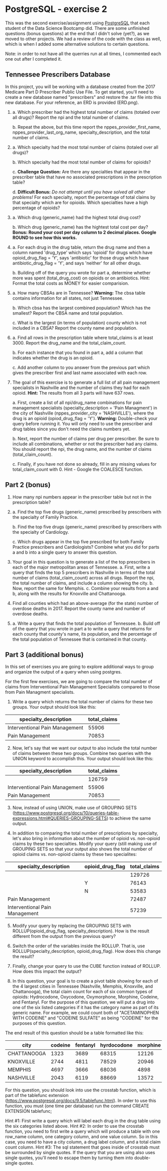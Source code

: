 # PostgreSQL - exercise 2

This was the second exercise/assignment using [PostgreSQL](https://www.postgresql.org) that each student of the Data Science Bootcamp did. There are some unfinished questions (bonus questions) at the end that I didn't solve (yet?), as we moved to other projects. We had a review of the code with the class as well, which is when I added some alternative solutions to certain questions.

Note: in order to not have all the querries run at all times, I commented each one out after I completed it.

## Tennessee Prescribers Database

In this project, you will be working with a database created from the 2017 Medicare Part D Prescriber Public Use File. 
To get started, you'll need to create a new database named "prescribers" and restore the .tar file into this new database.
For your reference, an ERD is provided (ERD.png).

1. 
    a. Which prescriber had the highest total number of claims (totaled over all drugs)? Report the npi and the total number of claims.
    
    b. Repeat the above, but this time report the nppes_provider_first_name, nppes_provider_last_org_name,  specialty_description, and the total number of claims.

2. 
    a. Which specialty had the most total number of claims (totaled over all drugs)?

    b. Which specialty had the most total number of claims for opioids?

    c. **Challenge Question:** Are there any specialties that appear in the prescriber table that have no associated prescriptions in the prescription table?

    d. **Difficult Bonus:** *Do not attempt until you have solved all other problems!* For each specialty, report the percentage of total claims by that specialty which are for opioids. Which specialties have a high percentage of opioids?

3. 
    a. Which drug (generic_name) had the highest total drug cost?

    b. Which drug (generic_name) has the hightest total cost per day? **Bonus: Round your cost per day column to 2 decimal places. Google ROUND to see how this works.**

4. 
    a. For each drug in the drug table, return the drug name and then a column named 'drug_type' which says 'opioid' for drugs which have opioid_drug_flag = 'Y', says 'antibiotic' for those drugs which have antibiotic_drug_flag = 'Y', and says 'neither' for all other drugs.

    b. Building off of the query you wrote for part a, determine whether more was spent (total_drug_cost) on opioids or on antibiotics. Hint: Format the total costs as MONEY for easier comparision.

5. 
    a. How many CBSAs are in Tennessee? **Warning:** The cbsa table contains information for all states, not just Tennessee.

    b. Which cbsa has the largest combined population? Which has the smallest? Report the CBSA name and total population.

    c. What is the largest (in terms of population) county which is not included in a CBSA? Report the county name and population.

6. 
    a. Find all rows in the prescription table where total_claims is at least 3000. Report the drug_name and the total_claim_count.

    b. For each instance that you found in part a, add a column that indicates whether the drug is an opioid.

    c. Add another column to you answer from the previous part which gives the prescriber first and last name associated with each row.

7. The goal of this exercise is to generate a full list of all pain management specialists in Nashville and the number of claims they had for each opioid. **Hint:** The results from all 3 parts will have 637 rows.

    a. First, create a list of all npi/drug_name combinations for pain management specialists (specialty_description = 'Pain Managment') in the city of Nashville (nppes_provider_city = 'NASHVILLE'), where the drug is an opioid (opiod_drug_flag = 'Y'). **Warning:** Double-check your query before running it. You will only need to use the prescriber and drug tables since you don't need the claims numbers yet.

    b. Next, report the number of claims per drug per prescriber. Be sure to include all combinations, whether or not the prescriber had any claims. You should report the npi, the drug name, and the number of claims (total_claim_count).
    
    c. Finally, if you have not done so already, fill in any missing values for total_claim_count with 0. Hint - Google the COALESCE function.


## Part 2 (bonus)

1. How many npi numbers appear in the prescriber table but not in the prescription table?

2.
    a. Find the top five drugs (generic_name) prescribed by prescribers with the specialty of Family Practice.

    b. Find the top five drugs (generic_name) prescribed by prescribers with the specialty of Cardiology.

    c. Which drugs appear in the top five prescribed for both Family Practice prescribers and Cardiologists? Combine what you did for parts a and b into a single query to answer this question.

3. Your goal in this question is to generate a list of the top prescribers in each of the major metropolitan areas of Tennessee.
    a. First, write a query that finds the top 5 prescribers in Nashville in terms of the total number of claims (total_claim_count) across all drugs. Report the npi, the total number of claims, and include a column showing the city.
    b. Now, report the same for Memphis.
    c. Combine your results from a and b, along with the results for Knoxville and Chattanooga.

4. Find all counties which had an above-average (for the state) number of overdose deaths in 2017. Report the county name and number of overdose deaths.

5.
    a. Write a query that finds the total population of Tennessee.
    b. Build off of the query that you wrote in part a to write a query that returns for each county that county's name, its population, and the percentage of the total population of Tennessee that is contained in that county.

## Part 3 (additional bonus)

In this set of exercises you are going to explore additional ways to group and organize the output of a query when using postgres. 

For the first few exercises, we are going to compare the total number of claims from Interventional Pain Management Specialists compared to those from Pain Managment specialists.

1. Write a query which returns the total number of claims for these two groups. Your output should look like this: 

specialty_description         |total_claims|
------------------------------|------------|
Interventional Pain Management|       55906|
Pain Management               |       70853|

2. Now, let's say that we want our output to also include the total number of claims between these two groups. Combine two queries with the UNION keyword to accomplish this. Your output should look like this:

specialty_description         |total_claims|
------------------------------|------------|
                              |      126759|
Interventional Pain Management|       55906|
Pain Management               |       70853|

3. Now, instead of using UNION, make use of GROUPING SETS (https://www.postgresql.org/docs/10/queries-table-expressions.html#QUERIES-GROUPING-SETS) to achieve the same output.

4. In addition to comparing the total number of prescriptions by specialty, let's also bring in information about the number of opioid vs. non-opioid claims by these two specialties. Modify your query (still making use of GROUPING SETS so that your output also shows the total number of opioid claims vs. non-opioid claims by these two specialites:

specialty_description         |opioid_drug_flag|total_claims|
------------------------------|----------------|------------|
                              |                |      129726|
                              |Y               |       76143|
                              |N               |       53583|
Pain Management               |                |       72487|
Interventional Pain Management|                |       57239|

5. Modify your query by replacing the GROUPING SETS with ROLLUP(opioid_drug_flag, specialty_description). How is the result different from the output from the previous query?

6. Switch the order of the variables inside the ROLLUP. That is, use ROLLUP(specialty_description, opioid_drug_flag). How does this change the result?

7. Finally, change your query to use the CUBE function instead of ROLLUP. How does this impact the output?

8. In this question, your goal is to create a pivot table showing for each of the 4 largest cities in Tennessee (Nashville, Memphis, Knoxville, and Chattanooga), the total claim count for each of six common types of opioids: Hydrocodone, Oxycodone, Oxymorphone, Morphine, Codeine, and Fentanyl. For the purpose of this question, we will put a drug into one of the six listed categories if it has the category name as part of its generic name. For example, we could count both of "ACETAMINOPHEN WITH CODEINE" and "CODEINE SULFATE" as being "CODEINE" for the purposes of this question.

The end result of this question should be a table formatted like this:

city       |codeine|fentanyl|hyrdocodone|morphine|oxycodone|oxymorphone|
-----------|-------|--------|-----------|--------|---------|-----------|
CHATTANOOGA|   1323|    3689|      68315|   12126|    49519|       1317|
KNOXVILLE  |   2744|    4811|      78529|   20946|    84730|       9186|
MEMPHIS    |   4697|    3666|      68036|    4898|    38295|        189|
NASHVILLE  |   2043|    6119|      88669|   13572|    62859|       1261|

For this question, you should look into use the crosstab function, which is part of the tablefunc extension (https://www.postgresql.org/docs/9.5/tablefunc.html). In order to use this function, you must (one time per database) run the command
	CREATE EXTENSION tablefunc;

Hint #1: First write a query which will label each drug in the drug table using the six categories listed above.
Hint #2: In order to use the crosstab function, you need to first write a query which will produce a table with one row_name column, one category column, and one value column. So in this case, you need to have a city column, a drug label column, and a total claim count column.
Hint #3: The sql statement that goes inside of crosstab must be surrounded by single quotes. If the query that you are using also uses single quotes, you'll need to escape them by turning them into double-single quotes.